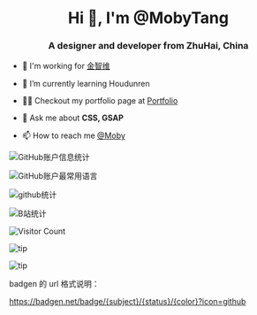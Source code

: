 <h1 style="text-align:center">Hi 👋, I'm @MobyTang</h1>

<h3 align="center">A designer and developer from ZhuHai, China</h3>

- 🔭 I'm working for [金智维](https://www.kingsware.cn/)

- 🌱 I’m currently learning Houdunren

- 👨‍💻 Checkout my portfolio page at [Portfolio](https://mobytang.com)

- 💬 Ask me about **CSS, GSAP**

- 📫 How to reach me <a href="mailto:baobaomi900901@icloud.com">@Moby</a>

![GitHub账户信息统计](https://github-stats.ubrong.com/api?username=baobaomi900901&show_icons=true&theme=tokyonight)

![GitHub账户最常用语言](https://github-stats.ubrong.com/api/top-langs/?username=baobaomi900901&layout=compact&theme=tokyonight)

![github统计](https://stats.justsong.cn/api/github?username=baobaomi900901&theme=dark&lang=zh-CN)

![B站统计](https://stats.justsong.cn/api/bilibili/?id=20388600&theme=tokyonight)

![Visitor Count](https://profile-counter.glitch.me/{baobaomi900901}/count.svg)

![tip](https://badgen.net/badge/php/8.1/orange?icon=php)

![tip](https://badgen.net/badge/python/3.1.6/green?icon=packagephobia)

badgen 的 url 格式说明：

https://badgen.net/badge/{subject}/{status}/{color}?icon=github
